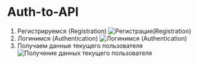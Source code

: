 # Auth-to-API
1. Регистрируемся (Registration)
   ![Регистрация(Registration)](https://github.com/user-attachments/assets/8e5ee4fa-b8dd-4f27-9f1d-08ea621dfeed)
2. Логинимся (Authentication)
   ![Логинимся (Authentication)](https://github.com/user-attachments/assets/0fa89973-1afc-4f9c-8f85-c2f42a528822)
3. Получаем данные текущего пользователя
  ![Получение данных текущего пользователя](https://github.com/user-attachments/assets/7d06ac57-295e-41dc-9888-28368ee1b7c0)
